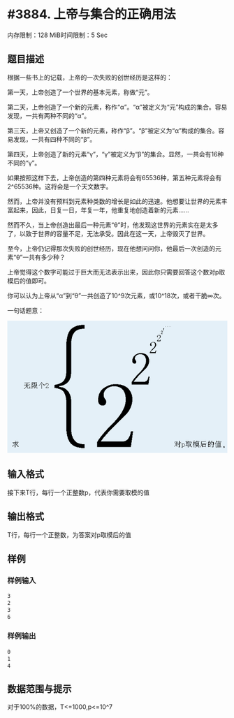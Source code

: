 # #3884. 上帝与集合的正确用法

内存限制：128 MiB时间限制：5 Sec

## 题目描述

根据一些书上的记载，上帝的一次失败的创世经历是这样的：

第一天，上帝创造了一个世界的基本元素，称做&ldquo;元&rdquo;。

第二天，上帝创造了一个新的元素，称作&ldquo;&alpha;&rdquo;。&ldquo;&alpha;&rdquo;被定义为&ldquo;元&rdquo;构成的集合。容易发现，一共有两种不同的&ldquo;&alpha;&rdquo;。

第三天，上帝又创造了一个新的元素，称作&ldquo;&beta;&rdquo;。&ldquo;&beta;&rdquo;被定义为&ldquo;&alpha;&rdquo;构成的集合。容易发现，一共有四种不同的&ldquo;&beta;&rdquo;。

第四天，上帝创造了新的元素&ldquo;&gamma;&rdquo;，&ldquo;&gamma;&rdquo;被定义为&ldquo;&beta;&rdquo;的集合。显然，一共会有16种不同的&ldquo;&gamma;&rdquo;。

如果按照这样下去，上帝创造的第四种元素将会有65536种，第五种元素将会有2^65536种。这将会是一个天文数字。

然而，上帝并没有预料到元素种类数的增长是如此的迅速。他想要让世界的元素丰富起来，因此，日复一日，年复一年，他重复地创造着新的元素&hellip;&hellip;

然而不久，当上帝创造出最后一种元素&ldquo;&theta;&rdquo;时，他发现这世界的元素实在是太多了，以致于世界的容量不足，无法承受。因此在这一天，上帝毁灭了世界。

至今，上帝仍记得那次失败的创世经历，现在他想问问你，他最后一次创造的元素&ldquo;&theta;&rdquo;一共有多少种？

上帝觉得这个数字可能过于巨大而无法表示出来，因此你只需要回答这个数对p取模后的值即可。

你可以认为上帝从&ldquo;&alpha;&rdquo;到&ldquo;&theta;&rdquo;一共创造了10^9次元素，或10^18次，或者干脆&infin;次。

一句话题意：

![](upload/201502/1.png)

## 输入格式

接下来T行，每行一个正整数p，代表你需要取模的值

## 输出格式

T行，每行一个正整数，为答案对p取模后的值

## 样例

### 样例输入

    
    3
    2
    3
    6
    

### 样例输出

    
    0
    1
    4
    

## 数据范围与提示

对于100%的数据，T<=1000,p<=10^7
